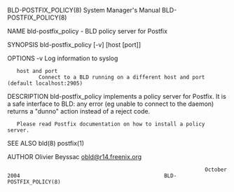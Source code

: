 BLD-POSTFIX_POLICY(8)                                         System Manager's Manual                                        BLD-POSTFIX_POLICY(8)

NAME
       bld-postfix_policy - BLD policy server for Postfix

SYNOPSIS
       bld-postfix_policy [-v] [host [port]]

OPTIONS
       -v     Log information to syslog

       host and port
              Connect to a BLD running on a different host and port (default localhost:2905)

DESCRIPTION
       bld-postfix_policy  implements  a policy server for Postfix.  It is a safe interface to BLD: any error (eg unable to connect to the daemon)
       returns a "dunno" action instead of a reject code.

       Please read Postfix documentation on how to install a policy server.

SEE ALSO
       bld(8) postfix(1)

AUTHOR
       Olivier Beyssac <obld@r14.freenix.org>

                                                                   October 2004                                              BLD-POSTFIX_POLICY(8)
